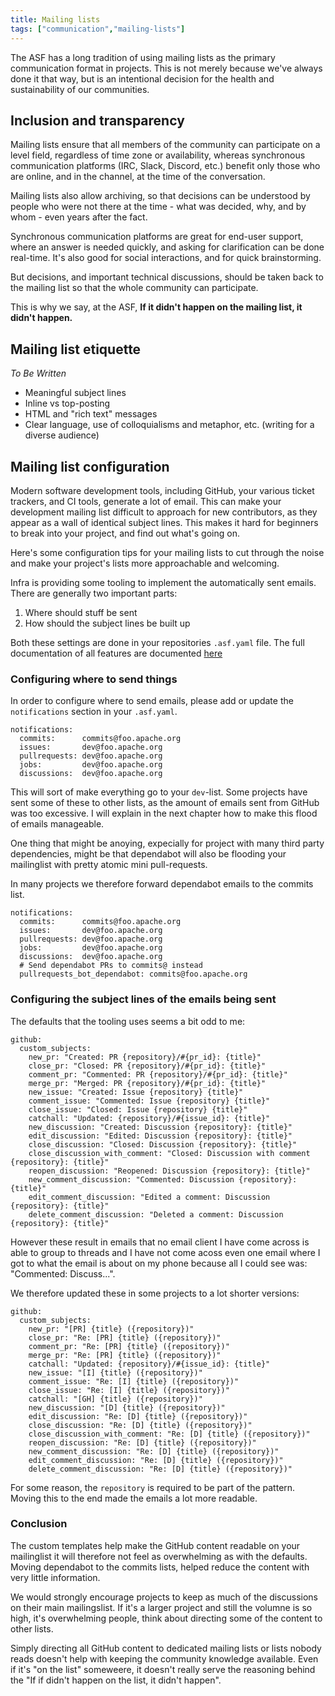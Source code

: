 ```yaml
---
title: Mailing lists
tags: ["communication","mailing-lists"]
---
```


The ASF has a long tradition of using mailing lists as the primary
communication format in projects. This is not merely because we've
always done it that way, but is an intentional decision for the health
and sustainability of our communities.

## Inclusion and transparency

Mailing lists ensure that all members of the community can participate
on a level field, regardless of time zone or availability, whereas
synchronous communication platforms (IRC, Slack, Discord, etc.) benefit
only those who are online, and in the channel, at the time of the 
conversation.

Mailing lists also allow archiving, so that decisions can be understood
by people who were not there at the time - what was decided, why, and by
whom - even years after the fact.

Synchronous communication platforms are great for end-user support,
where an answer is needed quickly, and asking for clarification can be
done real-time. It's also good for social interactions, and for quick
brainstorming.

But decisions, and important technical discussions, should be taken back
to the mailing list so that the whole community can participate.

This is why we say, at the ASF, **If it didn't happen on the mailing
list, it didn't happen.**

## Mailing list etiquette

*To Be Written*

* Meaningful subject lines
* Inline vs top-posting
* HTML and "rich text" messages
* Clear language, use of colloquialisms and metaphor, etc. (writing for a
  diverse audience)

## Mailing list configuration

Modern software development tools, including GitHub, your various ticket
trackers, and CI tools, generate a lot of email. This can make your
development mailing list difficult to approach for new contributors, as
they appear as a wall of identical subject lines. This makes it hard for
beginners to break into your project, and find out what's going on.

Here's some configuration tips for your mailing lists to cut through the
noise and make your project's lists more approachable and welcoming.

Infra is providing some tooling to implement the automatically sent emails.
There are generally two important parts: 

1. Where should stuff be sent 
2. How should the subject lines be built up

Both these settings are done in your repositories `.asf.yaml` file.
The full documentation of all features are documented [here](https://cwiki.apache.org/confluence/display/INFRA/Git+-+.asf.yaml+features)

### Configuring where to send things

In order to configure where to send emails, please add or update the 
`notifications` section in your `.asf.yaml`.

```
notifications:
  commits:      commits@foo.apache.org
  issues:       dev@foo.apache.org
  pullrequests: dev@foo.apache.org
  jobs:         dev@foo.apache.org
  discussions:  dev@foo.apache.org
```
This will sort of make everything go to your `dev`-list. 
Some projects have sent some of these to other lists, as the amount
of emails sent from GitHub was too excessive. I will explain in the
next chapter how to make this flood of emails manageable.

One thing that might be anoying, expecially for project with many
third party dependencies, might be that dependabot will also be 
flooding your mailinglist with pretty atomic mini pull-requests.

In many projects we therefore forward dependabot emails to the 
commits list.

```
notifications:
  commits:      commits@foo.apache.org
  issues:       dev@foo.apache.org
  pullrequests: dev@foo.apache.org
  jobs:         dev@foo.apache.org
  discussions:  dev@foo.apache.org
  # Send dependabot PRs to commits@ instead
  pullrequests_bot_dependabot: commits@foo.apache.org
```

### Configuring the subject lines of the emails being sent

The defaults that the tooling uses seems a bit odd to me:

```
github:
  custom_subjects:
    new_pr: "Created: PR {repository}/#{pr_id}: {title}"
    close_pr: "Closed: PR {repository}/#{pr_id}: {title}"
    comment_pr: "Commented: PR {repository}/#{pr_id}: {title}"
    merge_pr: "Merged: PR {repository}/#{pr_id}: {title}"
    new_issue: "Created: Issue {repository} {title}"
    comment_issue: "Commented: Issue {repository} {title}"
    close_issue: "Closed: Issue {repository} {title}"
    catchall: "Updated: {repository}/#{issue_id}: {title}"
    new_discussion: "Created: Discussion {repository}: {title}"
    edit_discussion: "Edited: Discussion {repository}: {title}"
    close_discussion: "Closed: Discussion {repository}: {title}"
    close_discussion_with_comment: "Closed: Discussion with comment {repository}: {title}"
    reopen_discussion: "Reopened: Discussion {repository}: {title}"
    new_comment_discussion: "Commented: Discussion {repository}: {title}"
    edit_comment_discussion: "Edited a comment: Discussion {repository}: {title}"
    delete_comment_discussion: "Deleted a comment: Discussion {repository}: {title}"
```
However these result in emails that no email client I have come
across is able to group to threads and I have not come acoss even one 
email where I got to what the email is about on my phone because all I 
could see was: "Commented: Discuss...".

We therefore updated these in some projects to a lot shorter versions:

```
github:
  custom_subjects:
    new_pr: "[PR] {title} ({repository})"
    close_pr: "Re: [PR] {title} ({repository})"
    comment_pr: "Re: [PR] {title} ({repository})"
    merge_pr: "Re: [PR] {title} ({repository})"
    catchall: "Updated: {repository}/#{issue_id}: {title}"
    new_issue: "[I] {title} ({repository})"
    comment_issue: "Re: [I] {title} ({repository})"
    close_issue: "Re: [I] {title} ({repository})"
    catchall: "[GH] {title} ({repository})"
    new_discussion: "[D] {title} ({repository})"
    edit_discussion: "Re: [D] {title} ({repository})"
    close_discussion: "Re: [D] {title} ({repository})"
    close_discussion_with_comment: "Re: [D] {title} ({repository})"
    reopen_discussion: "Re: [D] {title} ({repository})"
    new_comment_discussion: "Re: [D] {title} ({repository})"
    edit_comment_discussion: "Re: [D] {title} ({repository})"
    delete_comment_discussion: "Re: [D] {title} ({repository})"
```
For some reason, the `repository` is required to be part of the pattern.
Moving this to the end made the emails a lot more readable.

### Conclusion

The custom templates help make the GitHub content readable on your 
mailinglist it will therefore not feel as overwhelming as with the 
defaults. Moving dependabot to the commits lists, helped reduce the 
content with very little information. 

We would strongly encourage projects to keep as much of the discussions
on their main mailingslist. If it's a larger project and still the 
volumne is so high, it's overwhelming people, think about directing
some of the content to other lists. 

Simply directing all GitHub content to dedicated mailing lists or 
lists nobody reads doesn't help with keeping the community knowledge
available. Even if it's "on the list" someweere, it doesn't really 
serve the reasoning behind the "If if didn't happen on the list, 
it didn't happen".

